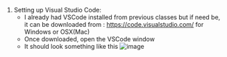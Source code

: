 1. Setting up Visual Studio Code:
   - I already had VSCode installed from previous classes but if need be, it can be downloaded from : https://code.visualstudio.com/ for Windows or OSX(Mac)
   - Once downloaded, open the VSCode window
   - It should look something like this
   ![image](https://user-images.githubusercontent.com/97641897/149424191-04211fcc-a722-4a60-8928-b410a5230094.png)



